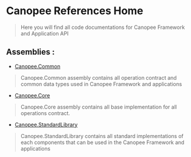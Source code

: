 # Canopee References Home

> Here you will find all code documentations for Canopee Framework and Application API

## Assemblies  :

- [Canopee.Common](Canopee.Common.md)
> Canopee.Common assembly contains all operation contract and common data types used in Canopee Framework and applications
- [Canopee.Core](Canopee.Core.md)
> Canopee.Core assembly contains all base implementation for all operations contract.
- [Canopee.StandardLibrary](Canopee.StandardLibrary.md)
> Canopee.StandardLibrary contains all standard implementations of each components that can be used in the Canopee Framework and applications